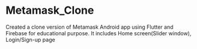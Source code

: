 # Metamask_Clone

Created a clone version of Metamask Android app using Flutter and Firebase for educational purpose.
It includes Home screen(Slider window), Login/Sign-up page
